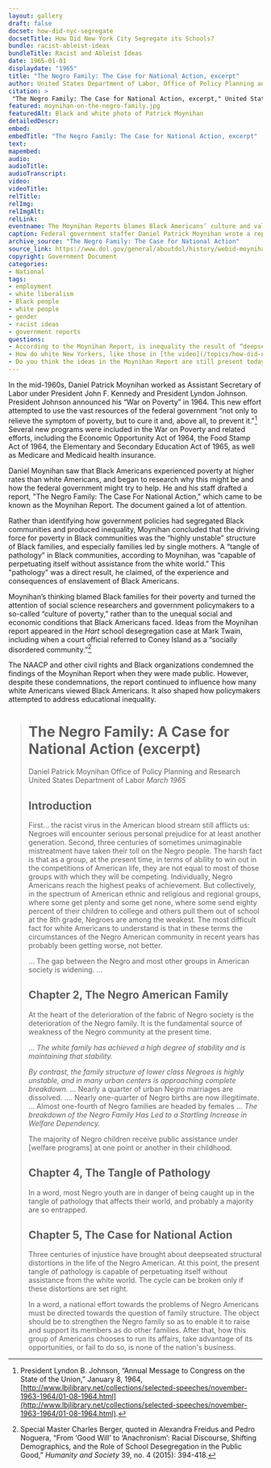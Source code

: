 ```yaml
--- 
layout: gallery
draft: false
docset: how-did-nyc-segregate
docsetTitle: How Did New York City Segregate its Schools?
bundle: racist-ableist-ideas
bundleTitle: Racist and Ableist Ideas
date: 1965-01-01
displaydate: "1965"
title: "The Negro Family: The Case for National Action, excerpt"
author: United States Department of Labor, Office of Policy Planning and Research
citation: >
 "The Negro Family: The Case for National Action, excerpt," United States Department of Labor, Office of Policy Planning and Research, in New York City Civil Rights History Project, Accessed: [Month Day, Year], https://nyccivilrightshistory.org/gallery/the-negro-family.
featured: moynihan-on-the-negro-family.jpg
featuredAlt: Black and white photo of Patrick Moynihan
detailedDescr: 
embed: 
embedTitle: "The Negro Family: The Case for National Action, excerpt"
text: 
mapembed: 
audio: 
audioTitle: 
audioTranscript: 
video: 
videoTitle: 
relTitle: 
relImg: 
relImgAlt: 
relLink: 
eventname: The Moynihan Reports blames Black Americans’ culture and values for their poverty.
caption: Federal government staffer Daniel Patrick Moynihan wrote a report that claimed to explain Black poverty by criticizing Black family structure and culture.
archive_source: "The Negro Family: The Case for National Action"
source_link: https://www.dol.gov/general/aboutdol/history/webid-moynihan
copyright: Government Document
categories: 
- National
tags: 
- employment
- white liberalism
- Black people
- white people
- gender
- racist ideas
- government reports
questions: 
- According to the Moynihan Report, is inequality the result of “deepseated structural distortions in the life of the Negro American” or the “tangle of pathology”? Do you find this argument persuasive? 
- How do white New Yorkers, like those in [the video](/topics/how-did-nyc-segregate/racist-ideas-public-discourse/mark-twain-on-51st-state-2), use the racist ideas expressed in the Moynihan Report in their attempts to justify segregation and antiblack racism?
- Do you think the ideas in the Moynihan Report are still present today?
--- 
```


In the mid-1960s, Daniel Patrick Moynihan worked as Assistant Secretary of Labor under President John F. Kennedy and President Lyndon Johnson. President Johnson announced his “War on Poverty” in 1964. This new effort attempted to use the vast resources of the federal government “not only to relieve the symptom of poverty, but to cure it and, above all, to prevent it."[^1] Several new programs were included in the War on Poverty and related efforts, including the Economic Opportunity Act of 1964, the Food Stamp Act of 1964, the Elementary and Secondary Education Act of 1965, as well as Medicare and Medicaid health insurance.

Daniel Moynihan saw that Black Americans experienced poverty at higher rates than white Americans, and began to research why this might be and how the federal government might try to help. He and his staff drafted a report, "The Negro Family: The Case For National Action," which came to be known as the Moynihan Report. The document gained a lot of attention.

Rather than identifying how government policies had segregated Black communities and produced inequality, Moynihan concluded that the driving force for poverty in Black communities was the “highly unstable” structure of Black families, and especially families led by single mothers. A “tangle of pathology” in Black communities, according to Moynihan, was “capable of perpetuating itself without assistance from the white world.” This "pathology" was a direct result, he claimed, of the experience and consequences of enslavement of Black Americans.

Moynihan’s thinking blamed Black families for their poverty and turned the attention of social science researchers and government policymakers to a so-called “culture of poverty,” rather than to the unequal social and economic conditions that Black Americans faced. Ideas from the Moynihan report appeared in the *Hart* school desegregation case at Mark Twain, including when a court official referred to Coney Island as a “socially disordered community.”[^2]

The NAACP and other civil rights and Black organizations condemned the findings of the Moynihan Report when they were made public. However, despite these condemnations, the report continued to influence how many white Americans viewed Black Americans. It also shaped how policymakers attempted to address educational inequality.

[^1]: President Lyndon B. Johnson, “Annual Message to Congress on the State of the Union,” January 8, 1964, [http://www.lbjlibrary.net/collections/selected-speeches/november-1963-1964/01-08-1964.html](http://www.lbjlibrary.net/collections/selected-speeches/november-1963-1964/01-08-1964.html).

[^2]: Special Master Charles Berger, quoted in Alexandra Freidus and Pedro Noguera, “From ‘Good Will’ to ‘Anachronism’: Racial Discourse, Shifting Demographics, and the Role of School Desegregation in the Public Good,” *Humanity and Society* 39, no. 4 (2015): 394-418.

># The Negro Family: A Case for National Action (excerpt)
>Daniel Patrick Moynihan
>Office of Policy Planning and Research United States Department of Labor
>*March 1965*
>## Introduction
>
>First... the racist virus in the American blood stream still afflicts us: Negroes will encounter serious personal prejudice for at least another generation. Second, three centuries of sometimes unimaginable mistreatment have taken their toll on the Negro people. The harsh fact is that as a group, at the present time, in terms of ability to win out in the competitions of American life, they are not equal to most of those groups with which they will be competing. Individually, Negro Americans reach the highest peaks of achievement. But collectively, in the spectrum of American ethnic and religious and regional groups, where some get plenty and some get none, where some send eighty percent of their children to college and others pull them out of school at the 8th grade, Negroes are among the weakest.
The most difficult fact for white Americans to understand is that in these terms the circumstances of the Negro American community in recent years has probably been getting worse, not better.
>
>… The gap between the Negro and most other groups in American society is widening.
>…
>## Chapter 2, The Negro American Family
>
>At the heart of the deterioration of the fabric of Negro society is the deterioration of the Negro family. It is the fundamental source of weakness of the Negro community at the present time.
>
>… *The white family has achieved a high degree of stability and is maintaining that stability.*
>
>*By contrast, the family structure of lower class Negroes is highly unstable, and in many urban centers is approaching complete breakdown.*
>…
>Nearly a quarter of urban Negro marriages are dissolved.
>….
Nearly one-quarter of Negro births are now illegitimate.
>…
Almost one-fourth of Negro families are headed by females
>…
>*The breakdown of the Negro Family Has Led to a Startling Increase in Welfare Dependency.*
>
>The majority of Negro children receive public assistance under [welfare programs] at one point or another in their childhood.
>
>## Chapter 4, The Tangle of Pathology
>
>In a word, most Negro youth are in danger of being caught up in the tangle of pathology that affects their world, and probably a majority are so entrapped.
>
>## Chapter 5, The Case for National Action
>
>Three centuries of injustice have brought about deep­seated structural distortions in the life of the Negro American. At this point, the present tangle of pathology is capable of perpetuating itself without assistance from the white world. The cycle can be broken only if these distortions are set right.  
>
>In a word, a national effort towards the problems of Negro Americans must be directed towards the question of family structure. The object should be to strengthen the Negro family so as to enable it to raise and support its members as do other families. After that, how this group of Americans chooses to run its affairs, take advantage of its opportunities, or fail to do so, is none of the nation's business.
